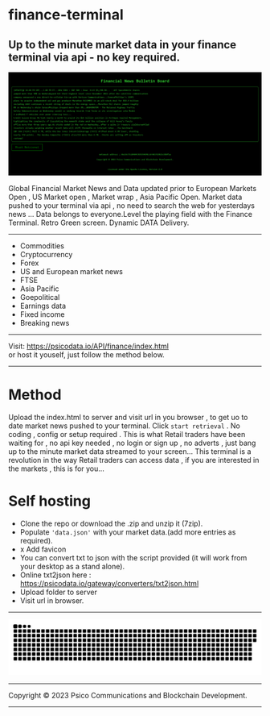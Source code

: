 # finance-terminal

Up to the minute market data in your finance terminal via api - no key required.
-----------------------------------------------------------------------------------------------------------------------------------------------------------------------------------------
![finance-terminal](terminal1.png)

Global Financial Market News and Data updated prior to European Markets Open , US Market open , Market wrap , Asia Pacific Open.
Market data pushed to your terminal via api , no need to search the web for yesterdays news ...
Data belongs to everyone.Level the playing field with the Finance Terminal.
Retro Green screen.
Dynamic DATA Delivery.

__________________________________________________________________________________________________________________________________________________________________________________________
* Commodities
* Cryptocurrency
* Forex
* US and European market news
* FTSE
* Asia Pacific
* Goepolitical
* Earnings data
* Fixed income
* Breaking news
******************************************************************************************************************************************************************************************  
 Visit:  https://psicodata.io/API/finance/index.html  
 or host it youself, just follow the method below. 
******************************************************************************************************************************************************************************************
# Method 
Upload the index.html to server and visit url in you browser , to get uo to date market news pushed to your terminal.
Click ```start retrieval``` .
No coding , config or setup required . 
This is what Retail traders have been waiting for , no api key needed , no login or sign up , no adverts , just bang up to the minute market data streamed to your screen...
This terminal is a revolution in the way Retail traders can access data , if you are interested in the markets , this is for you...
# Self hosting
* Clone the repo or download the .zip and unzip it (7zip).
* Populate ```'data.json'``` with your market data.(add more entries as required).
* x Add favicon
* You can convert txt to json with the script provided (it will work from your desktop as a stand alone).
* Online txt2json here : https://psicodata.io/gateway/converters/txt2json.html
* Upload folder to server
* Visit url in browser.
****************************************************************************************************************************************************************************************
![Alt text](snake.svg)

*****************************************************************************************************************************************************************************************
Copyright © 2023 Psico Communications and Blockchain Development.
__________________________________________________________________________________________________________________________________________________________________________________________
